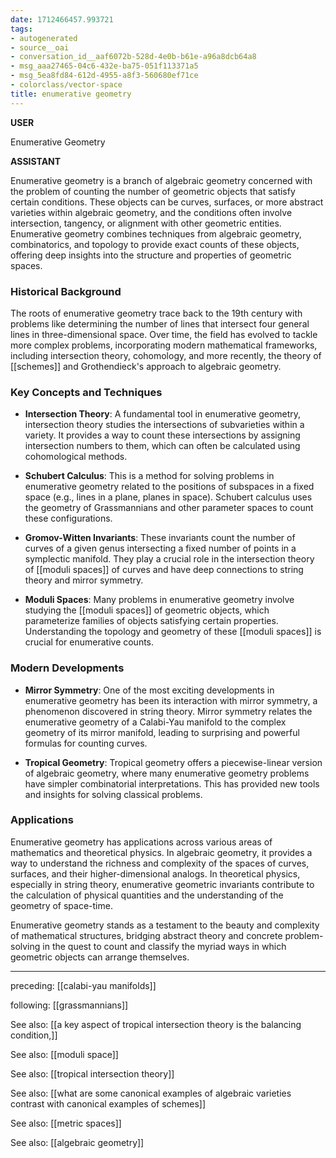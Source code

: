 ```yaml
---
date: 1712466457.993721
tags:
- autogenerated
- source__oai
- conversation_id__aaf6072b-528d-4e0b-b61e-a96a8dcb64a8
- msg_aaa27465-04c6-432e-ba75-051f113371a5
- msg_5ea8fd84-612d-4955-a8f3-560680ef71ce
- colorclass/vector-space
title: enumerative geometry
---
```


**USER**

Enumerative Geometry


**ASSISTANT**

Enumerative geometry is a branch of algebraic geometry concerned with the problem of counting the number of geometric objects that satisfy certain conditions. These objects can be curves, surfaces, or more abstract varieties within algebraic geometry, and the conditions often involve intersection, tangency, or alignment with other geometric entities. Enumerative geometry combines techniques from algebraic geometry, combinatorics, and topology to provide exact counts of these objects, offering deep insights into the structure and properties of geometric spaces.

### Historical Background

The roots of enumerative geometry trace back to the 19th century with problems like determining the number of lines that intersect four general lines in three-dimensional space. Over time, the field has evolved to tackle more complex problems, incorporating modern mathematical frameworks, including intersection theory, cohomology, and more recently, the theory of [[schemes]] and Grothendieck's approach to algebraic geometry.

### Key Concepts and Techniques

- **Intersection Theory**: A fundamental tool in enumerative geometry, intersection theory studies the intersections of subvarieties within a variety. It provides a way to count these intersections by assigning intersection numbers to them, which can often be calculated using cohomological methods.

- **Schubert Calculus**: This is a method for solving problems in enumerative geometry related to the positions of subspaces in a fixed space (e.g., lines in a plane, planes in space). Schubert calculus uses the geometry of Grassmannians and other parameter spaces to count these configurations.

- **Gromov-Witten Invariants**: These invariants count the number of curves of a given genus intersecting a fixed number of points in a symplectic manifold. They play a crucial role in the intersection theory of [[moduli spaces]] of curves and have deep connections to string theory and mirror symmetry.

- **Moduli Spaces**: Many problems in enumerative geometry involve studying the [[moduli spaces]] of geometric objects, which parameterize families of objects satisfying certain properties. Understanding the topology and geometry of these [[moduli spaces]] is crucial for enumerative counts.

### Modern Developments

- **Mirror Symmetry**: One of the most exciting developments in enumerative geometry has been its interaction with mirror symmetry, a phenomenon discovered in string theory. Mirror symmetry relates the enumerative geometry of a Calabi-Yau manifold to the complex geometry of its mirror manifold, leading to surprising and powerful formulas for counting curves.

- **Tropical Geometry**: Tropical geometry offers a piecewise-linear version of algebraic geometry, where many enumerative geometry problems have simpler combinatorial interpretations. This has provided new tools and insights for solving classical problems.

### Applications

Enumerative geometry has applications across various areas of mathematics and theoretical physics. In algebraic geometry, it provides a way to understand the richness and complexity of the spaces of curves, surfaces, and their higher-dimensional analogs. In theoretical physics, especially in string theory, enumerative geometric invariants contribute to the calculation of physical quantities and the understanding of the geometry of space-time.

Enumerative geometry stands as a testament to the beauty and complexity of mathematical structures, bridging abstract theory and concrete problem-solving in the quest to count and classify the myriad ways in which geometric objects can arrange themselves.


---

preceding: [[calabi-yau manifolds]]  


following: [[grassmannians]]

See also: [[a key aspect of tropical intersection theory is the balancing condition,]]


See also: [[moduli space]]


See also: [[tropical intersection theory]]


See also: [[what are some canonical examples of algebraic varieties contrast with canonical examples of schemes]]


See also: [[metric spaces]]


See also: [[algebraic geometry]]